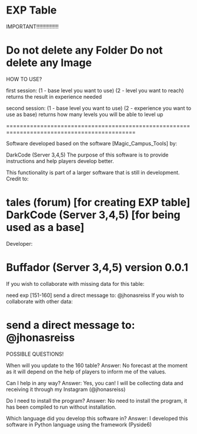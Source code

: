 # EXP Table
IMPORTANT!!!!!!!!!!!!!!!

Do not delete any Folder
Do not delete any Image
============================================================================================

HOW TO USE?

first session:
(1 - base level you want to use)
(2 - level you want to reach)
returns the result in experience needed

second session:
(1 - base level you want to use)
(2 - experience you want to use as base)
returns how many levels you will be able to level up

============================================================================================

Software developed based on the software [Magic_Campus_Tools] by:

DarkCode (Server 3,4,5)
The purpose of this software is to provide instructions and help players develop better.

This functionality is part of a larger software that is still in development.
Credit to:

tales (forum) [for creating EXP table]
DarkCode (Server 3,4,5) [for being used as a base]
============================================================================================

Developer:

Buffador (Server 3,4,5)
version 0.0.1
============================================================================================

If you wish to collaborate with missing data for this table:

need exp [151-160]
send a direct message to:
@jhonasreiss
If you wish to collaborate with other data:

send a direct message to:
@jhonasreiss
============================================================================================

POSSIBLE QUESTIONS!

When will you update to the 160 table?
Answer: No forecast at the moment as it will depend on the help of players to inform me of the values.

Can I help in any way?
Answer: Yes, you can! I will be collecting data and receiving it through my Instagram (@jhonasreiss)

Do I need to install the program?
Answer: No need to install the program, it has been compiled to run without installation.

Which language did you develop this software in?
Answer: I developed this software in Python language using the framework (Pyside6)

